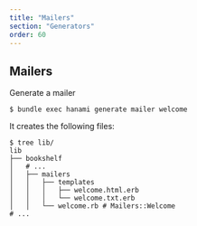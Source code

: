 ```yaml
---
title: "Mailers"
section: "Generators"
order: 60
---
```


## Mailers

Generate a mailer

```shell
$ bundle exec hanami generate mailer welcome
```

It creates the following files:

```shell
$ tree lib/
lib
├── bookshelf
│   # ...
│   ├── mailers
│   │   ├── templates
│   │   │   ├── welcome.html.erb
│   │   │   └── welcome.txt.erb
│   │   └── welcome.rb # Mailers::Welcome
# ...
```
